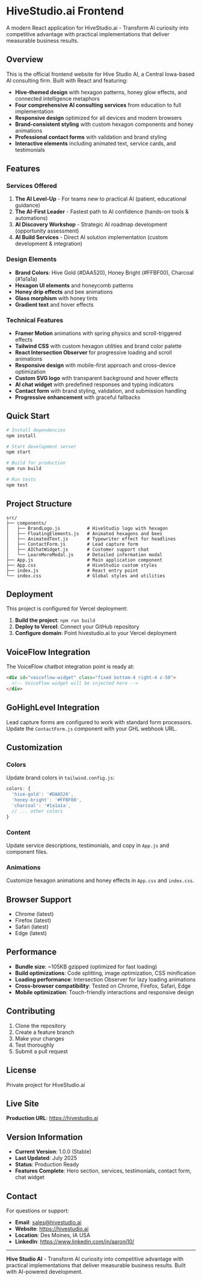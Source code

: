 # HiveStudio.ai Frontend

A modern React application for HiveStudio.ai - Transform AI curiosity into competitive advantage with practical implementations that deliver measurable business results.

## Overview

This is the official frontend website for Hive Studio AI, a Central Iowa-based AI consulting firm. Built with React and featuring:
- **Hive-themed design** with hexagon patterns, honey glow effects, and connected intelligence metaphors
- **Four comprehensive AI consulting services** from education to full implementation
- **Responsive design** optimized for all devices and modern browsers
- **Brand-consistent styling** with custom hexagon components and honey animations
- **Professional contact forms** with validation and brand styling
- **Interactive elements** including animated text, service cards, and testimonials

## Features

### Services Offered
1. **The AI Level-Up** - For teams new to practical AI (patient, educational guidance)
2. **The AI-First Leader** - Fastest path to AI confidence (hands-on tools & automations)
3. **AI Discovery Workshop** - Strategic AI roadmap development (opportunity assessment)
4. **AI Build Services** - Direct AI solution implementation (custom development & integration)

### Design Elements
- **Brand Colors**: Hive Gold (#DAA520), Honey Bright (#FFBF00), Charcoal (#1a1a1a)
- **Hexagon UI elements** and honeycomb patterns
- **Honey drip effects** and bee animations
- **Glass morphism** with honey tints
- **Gradient text** and hover effects

### Technical Features
- **Framer Motion** animations with spring physics and scroll-triggered effects
- **Tailwind CSS** with custom hexagon utilities and brand color palette
- **React Intersection Observer** for progressive loading and scroll animations
- **Responsive design** with mobile-first approach and cross-device optimization
- **Custom SVG logo** with transparent background and hover effects
- **AI chat widget** with predefined responses and typing indicators
- **Contact form** with brand styling, validation, and submission handling
- **Progressive enhancement** with graceful fallbacks

## Quick Start

```bash
# Install dependencies
npm install

# Start development server
npm start

# Build for production
npm run build

# Run tests
npm test
```

## Project Structure

```
src/
├── components/
│   ├── BrandLogo.js          # HiveStudio logo with hexagon
│   ├── FloatingElements.js   # Animated hexagons and bees
│   ├── AnimatedText.js       # Typewriter effect for headlines
│   ├── ContactForm.js        # Lead capture form
│   ├── AIChatWidget.js       # Customer support chat
│   └── LearnMoreModal.js     # Detailed information modal
├── App.js                    # Main application component
├── App.css                   # HiveStudio custom styles
├── index.js                  # React entry point
└── index.css                 # Global styles and utilities
```

## Deployment

This project is configured for Vercel deployment:

1. **Build the project**: `npm run build`
2. **Deploy to Vercel**: Connect your GitHub repository
3. **Configure domain**: Point hivestudio.ai to your Vercel deployment

## VoiceFlow Integration

The VoiceFlow chatbot integration point is ready at:
```html
<div id="voiceflow-widget" class="fixed bottom-4 right-4 z-50">
  <!-- VoiceFlow widget will be injected here -->
</div>
```

## GoHighLevel Integration

Lead capture forms are configured to work with standard form processors. Update the `ContactForm.js` component with your GHL webhook URL.

## Customization

### Colors
Update brand colors in `tailwind.config.js`:
```javascript
colors: {
  'hive-gold': '#DAA520',
  'honey-bright': '#FFBF00',
  'charcoal': '#1a1a1a',
  // ... other colors
}
```

### Content
Update service descriptions, testimonials, and copy in `App.js` and component files.

### Animations
Customize hexagon animations and honey effects in `App.css` and `index.css`.

## Browser Support

- Chrome (latest)
- Firefox (latest)
- Safari (latest)
- Edge (latest)

## Performance

- **Bundle size**: ~105KB gzipped (optimized for fast loading)
- **Build optimizations**: Code splitting, image optimization, CSS minification
- **Loading performance**: Intersection Observer for lazy loading animations
- **Cross-browser compatibility**: Tested on Chrome, Firefox, Safari, Edge
- **Mobile optimization**: Touch-friendly interactions and responsive design

## Contributing

1. Clone the repository
2. Create a feature branch
3. Make your changes
4. Test thoroughly
5. Submit a pull request

## License

Private project for HiveStudio.ai

## Live Site

**Production URL**: https://hivestudio.ai

## Version Information

- **Current Version**: 1.0.0 (Stable)
- **Last Updated**: July 2025
- **Status**: Production Ready
- **Features Complete**: Hero section, services, testimonials, contact form, chat widget

## Contact

For questions or support:
- **Email**: sales@hivestudio.ai
- **Website**: https://hivestudio.ai
- **Location**: Des Moines, IA USA
- **LinkedIn**: https://www.linkedin.com/in/aaroni10/

---

**Hive Studio AI** - Transform AI curiosity into competitive advantage with practical implementations that deliver measurable business results. Built with AI-powered development.